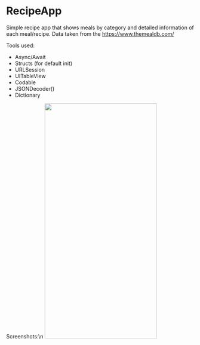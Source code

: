 # RecipeApp

Simple recipe app that shows meals by category and detailed information of each meal/recipe. Data taken from the https://www.themealdb.com/

Tools used:

- Async/Await
- Structs (for default init)
- URLSession
- UITableView
- Codable
- JSONDecoder()
- Dictionary

Screenshots:\n
<img src="https://github.com/kushaldelhiwala/SpeedySpot/blob/master/Documents/App%20Screenshots/speedy_login.png" width="300" height="630">
